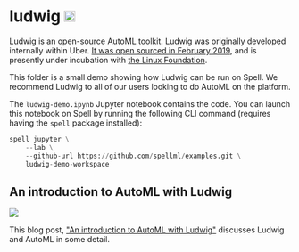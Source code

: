 # ludwig <a href="https://web.spell.ml/workspace_create?workspaceName=ludwig-demo-workspace&githubUrl=https%3A%2F%2Fgithub.com%2Fspellml%2Fexamples"><img src=https://spell.ml/badge.svg height=20px/></a>

Ludwig is an open-source AutoML toolkit. Ludwig was originally developed internally within Uber. [It was open sourced in February 2019](https://eng.uber.com/introducing-ludwig/), and is presently under incubation with [the Linux Foundation](https://lfaidata.foundation/).

This folder is a small demo showing how Ludwig can be run on Spell. We recommend Ludwig to all of our users looking to do AutoML on the platform.

The `ludwig-demo.ipynb` Jupyter notebook contains the code. You can launch this notebook on Spell by running the following CLI command (requires having the `spell` package installed):

```python
spell jupyter \
    --lab \
    --github-url https://github.com/spellml/examples.git \
    ludwig-demo-workspace
```

## An introduction to AutoML with Ludwig

![](https://i.imgur.com/YazB1Hn.png)

This blog post, ["An introduction to AutoML with Ludwig"](https://spell.ml/blog/an-introduction-to-automl-with-ludwig-X_OSWhAAACMA6eYD) discusses Ludwig and AutoML in some detail.
